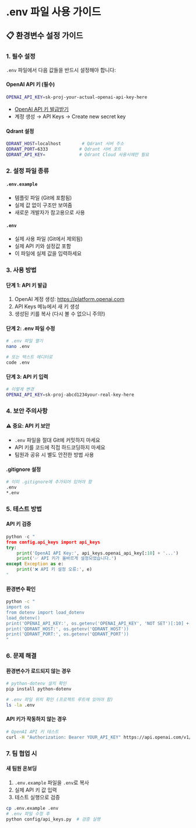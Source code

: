 # .env 파일 사용 가이드

## 📋 환경변수 설정 가이드

### 1. 필수 설정
`.env` 파일에서 다음 값들을 반드시 설정해야 합니다:

#### OpenAI API 키 (필수)
```bash
OPENAI_API_KEY=sk-proj-your-actual-openai-api-key-here
```
- [OpenAI API 키 발급받기](https://platform.openai.com/api-keys)
- 계정 생성 → API Keys → Create new secret key

#### Qdrant 설정
```bash
QDRANT_HOST=localhost        # Qdrant 서버 주소
QDRANT_PORT=6333            # Qdrant 서버 포트
QDRANT_API_KEY=             # Qdrant Cloud 사용시에만 필요
```

### 2. 설정 파일 종류

#### `.env.example`
- 템플릿 파일 (Git에 포함됨)
- 실제 값 없이 구조만 보여줌
- 새로운 개발자가 참고용으로 사용

#### `.env`
- 실제 사용 파일 (Git에서 제외됨)
- 실제 API 키와 설정값 포함
- 이 파일에 실제 값을 입력하세요

### 3. 사용 방법

#### 단계 1: API 키 발급
1. OpenAI 계정 생성: https://platform.openai.com
2. API Keys 메뉴에서 새 키 생성
3. 생성된 키를 복사 (다시 볼 수 없으니 주의!)

#### 단계 2: .env 파일 수정
```bash
# .env 파일 열기
nano .env

# 또는 텍스트 에디터로
code .env
```

#### 단계 3: API 키 입력
```bash
# 이렇게 변경
OPENAI_API_KEY=sk-proj-abcd1234your-real-key-here
```

### 4. 보안 주의사항

#### ⚠️ 중요: API 키 보안
- `.env` 파일을 절대 Git에 커밋하지 마세요
- API 키를 코드에 직접 하드코딩하지 마세요
- 팀원과 공유 시 별도 안전한 방법 사용

#### .gitignore 설정
```bash
# 이미 .gitignore에 추가되어 있어야 함
.env
*.env
```

### 5. 테스트 방법

#### API 키 검증
```python
python -c "
from config.api_keys import api_keys
try:
    print('OpenAI API Key:', api_keys.openai_api_key[:10] + '...')
    print('✅ API 키가 올바르게 설정되었습니다.')
except Exception as e:
    print('❌ API 키 설정 오류:', e)
"
```

#### 환경변수 확인
```bash
python -c "
import os
from dotenv import load_dotenv
load_dotenv()
print('OPENAI_API_KEY:', os.getenv('OPENAI_API_KEY', 'NOT SET')[:10] + '...')
print('QDRANT_HOST:', os.getenv('QDRANT_HOST'))
print('QDRANT_PORT:', os.getenv('QDRANT_PORT'))
"
```

### 6. 문제 해결

#### 환경변수가 로드되지 않는 경우
```bash
# python-dotenv 설치 확인
pip install python-dotenv

# .env 파일 위치 확인 (프로젝트 루트에 있어야 함)
ls -la .env
```

#### API 키가 작동하지 않는 경우
```bash
# OpenAI API 키 테스트
curl -H "Authorization: Bearer YOUR_API_KEY" https://api.openai.com/v1/models
```

### 7. 팀 협업 시

#### 새 팀원 온보딩
1. `.env.example` 파일을 `.env`로 복사
2. 실제 API 키 값 입력
3. 테스트 실행으로 검증

```bash
cp .env.example .env
# .env 파일 수정 후
python config/api_keys.py  # 검증 실행
```
